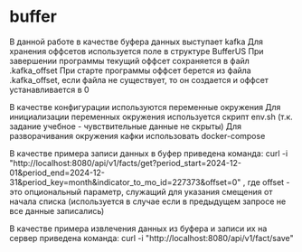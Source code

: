 # buffer

В данной работе в качестве буфера данных выступает kafka
Для хранения оффсетов используется поле в структуре BufferUS
При завершении программы текущий оффсет сохраняется в файл .kafka_offset
При старте программы оффсет берется из файла .kafka_offset, если файла не существует, то он создается и оффсет устанавливается в 0

В качестве конфигурации используются переменные окружения
Для инициализации переменных окружения используется скрипт env.sh (т.к. задание учебное - чувствительные данные не скрыты)
Для разворачивания окружения кафки использовать docker-compose

В качестве примера записи данных в буфер приведена команда:
curl -i "http://localhost:8080/api/v1/facts/get?period_start=2024-12-01&period_end=2024-12-31&period_key=month&indicator_to_mo_id=227373&offset=0"
, где offset - это опциональный параметр, служащий для указания смещения от начала списка (используется в случае если в предыдущем запросе не все данные записались)

В качестве примера извлечения данных из буфера и записи их на сервер приведена команда:
curl -i "http://localhost:8080/api/v1/fact/save"